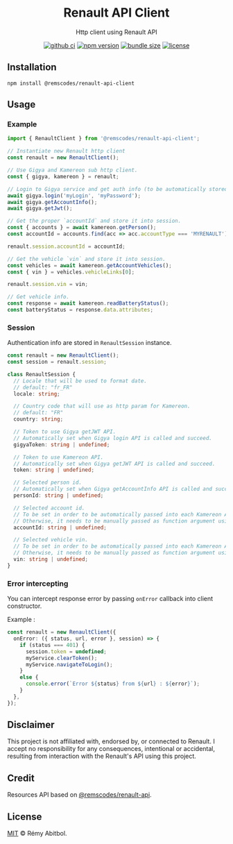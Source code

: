 <div align="center">
    <h1>Renault API Client</h1>
    <p>Http client using Renault API</p>
</div> 

<div align="center">

[![github ci](https://img.shields.io/github/actions/workflow/status/remscodes/renault-api-client/npm-ci.yml.svg?logo=github&label=CI&style=for-the-badge)](https://github.com/remscodes/renault-api-client/actions/workflows/npm-ci.yml)
[![npm version](https://img.shields.io/npm/v/@remscodes/renault-api-client.svg?style=for-the-badge&logo=npm)](https://www.npmjs.org/package/@remscodes/renault-api-client)
[![bundle size](https://img.shields.io/bundlephobia/minzip/@remscodes/renault-api-client.svg?style=for-the-badge)](https://bundlephobia.com/package/@remscodes/renault-api-client)
[![license](https://img.shields.io/github/license/remscodes/renault-api-client.svg?style=for-the-badge)](LICENSE)

</div>

## Installation

```shell
npm install @remscodes/renault-api-client
```

## Usage

### Example

```ts
import { RenaultClient } from '@remscodes/renault-api-client';

// Instantiate new Renault http client
const renault = new RenaultClient();

// Use Gigya and Kamereon sub http client.
const { gigya, kamereon } = renault;

// Login to Gigya service and get auth info (to be automatically stored into session).  
await gigya.login('myLogin', 'myPassword');
await gigya.getAccountInfo();
await gigya.getJwt();

// Get the proper `accountId` and store it into session.
const { accounts } = await kamereon.getPerson();
const accountId = accounts.find(acc => acc.accountType === 'MYRENAULT');

renault.session.accountId = accountId;

// Get the vehicle `vin` and store it into session.
const vehicles = await kamereon.getAccountVehicles();
const { vin } = vehicles.vehicleLinks[0];

renault.session.vin = vin;

// Get vehicle info. 
const response = await kamereon.readBatteryStatus();
const batteryStatus = response.data.attributes;
```

### Session

Authentication info are stored in `RenaultSession` instance.

```ts
const renault = new RenaultClient();
const session = renault.session;
```

```ts
class RenaultSession {
  // Locale that will be used to format date.
  // default: "fr_FR"
  locale: string;

  // Country code that will use as http param for Kamereon.
  // default: "FR"
  country: string;

  // Token to use Gigya getJWT API.
  // Automatically set when Gigya login API is called and succeed.
  gigyaToken: string | undefined;

  // Token to use Kamereon API.
  // Automatically set when Gigya getJWT API is called and succeed.
  token: string | undefined;

  // Selected person id.
  // Automatically set when Gigya getAccountInfo API is called and succeed.
  personId: string | undefined;

  // Selected account id.
  // To be set in order to be automatically passed into each Kamereon API functions that needs it.
  // Otherwise, it needs to be manually passed as function argument using `KamereonClient`.
  accountId: string | undefined;

  // Selected vehicle vin.
  // To be set in order to be automatically passed into each Kamereon API functions that needs it.
  // Otherwise, it needs to be manually passed as function argument using `KamereonClient`.
  vin: string | undefined;
}
```

### Error intercepting 

You can intercept response error by passing `onError` callback into client constructor.

Example :

```ts
const renault = new RenaultClient({
  onError: ({ status, url, error }, session) => {
    if (status === 401) {
      session.token = undefined;
      myService.clearToken();
      myService.navigateToLogin();
    }
    else {
      console.error(`Error ${status} from ${url} : ${error}`);
    }
  },
});
```

## Disclaimer

This project is not affiliated with, endorsed by, or connected to Renault. I accept no responsibility for any consequences, intentional or accidental, resulting from interaction with the Renault's API using this project.

## Credit

Resources API based on [@remscodes/renault-api](https://github.com/remscodes/renault-api#credit).

## License

[MIT](LICENSE) © Rémy Abitbol.
